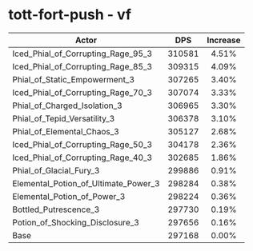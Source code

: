 # tott-fort-push - vf
| Actor | DPS | Increase |
|---|:---:|:---:|
|Iced_Phial_of_Corrupting_Rage_95_3|310581|4.51%|
|Iced_Phial_of_Corrupting_Rage_85_3|309315|4.09%|
|Phial_of_Static_Empowerment_3|307265|3.40%|
|Iced_Phial_of_Corrupting_Rage_70_3|307074|3.33%|
|Phial_of_Charged_Isolation_3|306965|3.30%|
|Phial_of_Tepid_Versatility_3|306378|3.10%|
|Phial_of_Elemental_Chaos_3|305127|2.68%|
|Iced_Phial_of_Corrupting_Rage_50_3|304178|2.36%|
|Iced_Phial_of_Corrupting_Rage_40_3|302685|1.86%|
|Phial_of_Glacial_Fury_3|299886|0.91%|
|Elemental_Potion_of_Ultimate_Power_3|298284|0.38%|
|Elemental_Potion_of_Power_3|298224|0.36%|
|Bottled_Putrescence_3|297730|0.19%|
|Potion_of_Shocking_Disclosure_3|297656|0.16%|
|Base|297168|0.00%|
